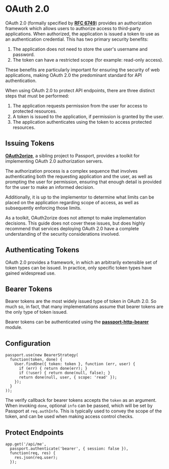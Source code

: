 # OAuth 2.0

OAuth 2.0 (formally specified by [**RFC 6749**](http://tools.ietf.org/html/rfc6749)) provides 
an authorization framework which allows users to authorize access to third-party applications. 
When authorized, the application is issued a token to use as an authentication credential. 
This has two primary security benefits:

1. The application does not need to store the user's username and password.
2. The token can have a restricted scope (for example: read-only access).

These benefits are particularly important for ensuring the security of web applications, 
making OAuth 2.0 the predominant standard for API authentication.

When using OAuth 2.0 to protect API endpoints, there are three distinct steps that must 
be performed:

1. The application requests permission from the user for access to protected resources.
2. A token is issued to the application, if permission is granted by the user.
3. The application authenticates using the token to access protected resources.

## Issuing Tokens

[**OAuth2orize**](https://github.com/jaredhanson/oauth2orize), a sibling project to Passport, 
provides a toolkit for implementing OAuth 2.0 authorization servers.

The authorization process is a complex sequence that involves authenticating both the requesting 
application and the user, as well as prompting the user for permission, ensuring that enough detail 
is provided for the user to make an informed decision.

Additionally, it is up to the implementor to determine what limits can be placed on the application 
regarding scope of access, as well as subsequently enforcing those limits.

As a toolkit, OAuth2orize does not attempt to make implementation decisions. This guide does not 
cover these issues, but does highly recommend that services deploying OAuth 2.0 have a complete 
understanding of the security considerations involved.

## Authenticating Tokens

OAuth 2.0 provides a framework, in which an arbitrarily extensible set of token types can be issued. 
In practice, only specific token types have gained widespread use.

## Bearer Tokens

Bearer tokens are the most widely issued type of token in OAuth 2.0. So much so, in fact, 
that many implementations assume that bearer tokens are the only type of token issued.

Bearer tokens can be authenticated using the [**passport-http-bearer**](https://github.com/jaredhanson/passport-http-bearer) module.

## Configuration

```
passport.use(new BearerStrategy(
  function(token, done) {
    User.findOne({ token: token }, function (err, user) {
      if (err) { return done(err); }
      if (!user) { return done(null, false); }
      return done(null, user, { scope: 'read' });
    });
  }
));
```

The verify callback for bearer tokens accepts the `token` as an argument. When invoking `done`, 
optional `info` can be passed, which will be set by Passport at `req.authInfo`. This is typically 
used to convey the scope of the token, and can be used when making access control checks.

## Protect Endpoints


```
app.get('/api/me',
  passport.authenticate('bearer', { session: false }),
  function(req, res) {
    res.json(req.user);
  });
```


